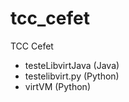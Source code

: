 # tcc_cefet
TCC Cefet

- testeLibvirtJava (Java)  
- testelibvirt.py (Python)  
- virtVM  (Python)  

